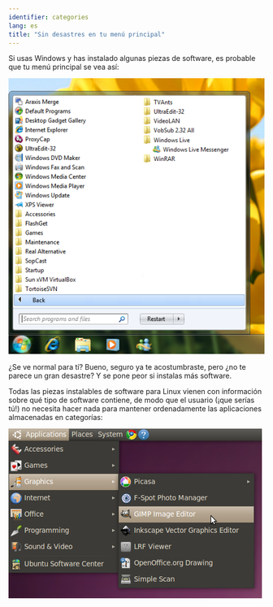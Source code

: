 ```yaml
---
identifier: categories
lang: es
title: "Sin desastres en tu menú principal"
---
```


Si usas Windows y has instalado algunas piezas de software, es probable que tu menú principal se vea así:

<img src="/img/windows_7_start_menu.png">

¿Se ve normal para tí? Bueno, seguro ya te acostumbraste, pero ¿no te parece un gran desastre? Y se pone peor si instalas más software.

Todas las piezas instalables de software para Linux vienen con información sobre qué tipo de software contiene, de modo que el usuario (¡que serías tú!) no necesita hacer nada para mantener ordenadamente las aplicaciones almacenadas en categorías:

<img src="/img/categories_menu.png">




